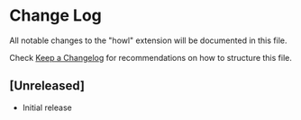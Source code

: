 # Change Log

All notable changes to the "howl" extension will be documented in this file.

Check [Keep a Changelog](http://keepachangelog.com/) for recommendations on how to structure this file.

## [Unreleased]

- Initial release